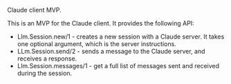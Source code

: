 Claude client MVP.

This is an MVP for the Claude client. It provides the following API:

- Llm.Session.new/1 - creates a new session with a Claude server. It takes one optional
  argument, which is the server instructions.
- LLm.Session.send/2 - sends a message to the Claude server, and receives a response.
- Llm.Session.messages/1 - get a full list of messages sent and received during the
  session.
